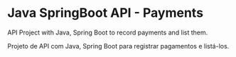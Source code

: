 # Java SpringBoot API - Payments

API Project with Java, Spring Boot to record payments and list them.

Projeto de API com Java, Spring Boot para registrar pagamentos e listá-los.
